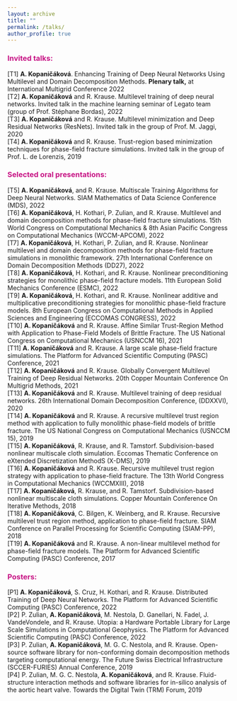 ```yaml
---
layout: archive
title: ""
permalink: /talks/
author_profile: true
---
```


### <span style="color:rgb(199, 21, 133)">Invited talks:</span>
[T1] **A. Kopaničáková**. Enhancing Training of Deep Neural Networks Using Multilevel and Domain Decomposition Methods. **Plenary talk,** at International Multigrid Conference 2022<br />
[T2] **A. Kopaničáková** and R. Krause. Multilevel training of deep neural networks. Invited talk in the machine learning seminar of Legato team (group of Prof. Stéphane Bordas), 2022<br />
[T3] **A. Kopaničáková** and R. Krause. Multilevel minimization and Deep Residual Networks (ResNets). Invited talk in the group of Prof. M. Jaggi, 2020<br />
[T4] **A. Kopaničáková** and R. Krause. Trust-region based minimization techniques for phase-field fracture simulations. Invited talk in the group of Prof. L. de Lorenzis, 2019<br />


### <span style="color:rgb(199, 21, 133)">Selected oral presentations:</span>
[T5] **A. Kopaničáková**, and R. Krause. Multiscale Training Algorithms for Deep Neural Networks. SIAM Mathematics of Data Science Conference (MDS), 2022<br />
[T6] **A. Kopaničáková**, H. Kothari, P. Zulian, and R. Krause. Multilevel and domain decomposition methods for phase-field fracture simulations. 15th World Congress on Computational Mechanics & 8th Asian Pacific Congress on Computational Mechanics (WCCM-APCOM), 2022<br />
[T7] **A. Kopaničáková**, H. Kothari, P. Zulian, and R. Krause. Nonlinear multilevel and domain decomposition methods for phase-field fracture simulations in monolithic framework. 27th International Conference on Domain Decomposition Methods (DD27), 2022<br />
[T8] **A. Kopaničáková**, H. Kothari, and R. Krause. Nonlinear preconditioning strategies for monolithic phase-field fracture models. 11th European Solid Mechanics Conference (ESMC), 2022<br />
[T9] **A. Kopaničáková**, H. Kothari, and R. Krause. Nonlinear additive and multiplicative preconditioning strategies for monolithic phase-field fracture models. 8th European Congress on Computational Methods in Applied Sciences and Engineering (ECCOMAS CONGRESS), 2022<br />
[T10] **A. Kopaničáková** and R. Krause. Affine Similar Trust-Region Method with Application to Phase-Field Models of Brittle Fracture. The US National Congress on Computational Mechanics (USNCCM 16), 2021<br />
[T11] **A. Kopaničáková** and R. Krause. A large scale phase-field fracture simulations. The Platform for Advanced Scientific Computing (PASC) Conference, 2021<br />
[T12] **A. Kopaničáková** and R. Krause. Globally Convergent Multilevel Training of Deep Residual Networks. 20th Copper Mountain Conference On Multigrid Methods, 2021<br />
[T13] **A. Kopaničáková** and R. Krause. Multilevel training of deep residual networks. 26th International Domain Decomposition Conference, (DDXXVI), 2020<br />
[T14] **A. Kopaničáková** and R. Krause. A recursive multilevel trust region method with application to fully monolithic phase-field models of brittle fracture. The US National Congress on Computational Mechanics (USNCCM 15), 2019<br />
[T15] **A. Kopaničáková**, R. Krause, and R. Tamstorf. Subdivision-based nonlinear multiscale cloth simulation. Eccomas Thematic Conference on eXtended Discretization MethodS (X-DMS), 2019<br />
[T16] **A. Kopaničáková** and R. Krause. Recursive multilevel trust region strategy with application to phase-field fracture. The 13th World Congress in Computational Mechanics (WCCMXIII), 2018<br />
[T17] **A. Kopaničáková**, R. Krause, and R. Tamstorf. Subdivision-based nonlinear multiscale cloth simulations. Copper Mountain Conference On Iterative Methods, 2018<br />
[T18] **A. Kopaničáková**, C. Bilgen, K. Weinberg, and R. Krause. Recursive multilevel trust region method, application to phase-field fracture. SIAM Conference on Parallel Processing for Scientific Computing (SIAM-PP), 2018<br />
[T19] **A. Kopaničáková** and R. Krause. A non-linear multilevel method for phase-field fracture models. The Platform for Advanced Scientific Computing (PASC) Conference, 2017<br />


### <span style="color:rgb(199, 21, 133)">Posters:</span>
[P1] **A. Kopaničáková**, S. Cruz, H. Kothari, and R. Krause. Distributed Training of Deep Neural Networks. The
Platform for Advanced Scientific Computing (PASC) Conference, 2022<br />
[P2] P. Zulian, **A. Kopaničáková**, M. Nestola, D. Ganellari, N. Fadel, J. VandeVondele, and R. Krause. Utopia: a Hardware Portable Library for Large Scale Simulations in Computational Geophysics. The Platform for Advanced Scientific Computing (PASC) Conference, 2022<br />
[P3] P. Zulian, **A. Kopaničáková**, M. G. C. Nestola, and R. Krause. Open-source software library for non-conforming domain decomposition methods targeting computational energy. The Future Swiss Electrical Infrastructure (SCCER-FURIES) Annual Conference, 2019<br />
[P4] P. Zulian, M. G. C. Nestola, **A. Kopaničáková**, and R. Krause. Fluid-structure interaction methods and software libraries for in-silico analysis of the aortic heart valve. Towards the Digital Twin (TRM) Forum, 2019<br />



